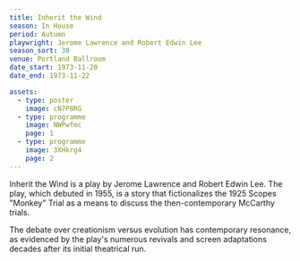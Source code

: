 ```yaml
---
title: Inherit the Wind
season: In House
period: Autumn
playwright: Jerome Lawrence and Robert Edwin Lee
season_sort: 30
venue: Portland Ballroom
date_start: 1973-11-20
date_end: 1973-11-22

assets:
  - type: poster
    image: cN7P8RG
  - type: programme
    image: NWPwfmc
    page: 1
  - type: programme
    image: 3XHkrg4
    page: 2
---
```


Inherit the Wind is a play by Jerome Lawrence and Robert Edwin Lee. The play, which debuted in 1955, is a story that fictionalizes the 1925 Scopes "Monkey" Trial as a means to discuss the then-contemporary McCarthy trials.

The debate over creationism versus evolution has contemporary resonance, as evidenced by the play's numerous revivals and screen adaptations decades after its initial theatrical run.
